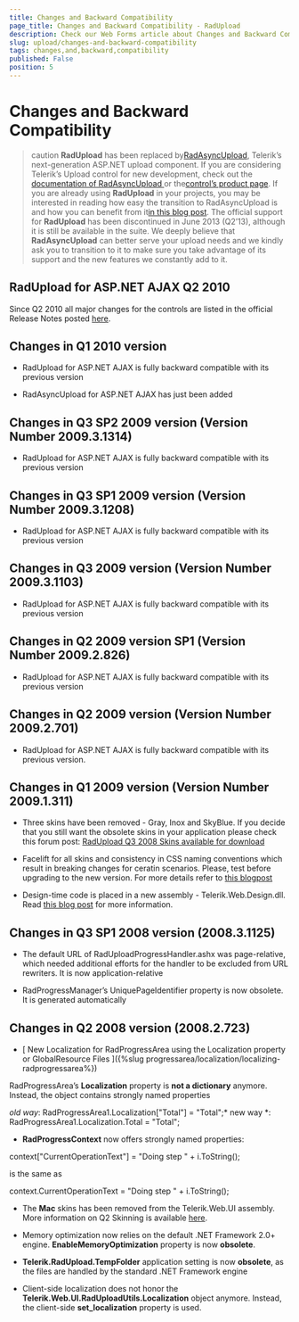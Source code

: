 ```yaml
---
title: Changes and Backward Compatibility
page_title: Changes and Backward Compatibility - RadUpload
description: Check our Web Forms article about Changes and Backward Compatibility.
slug: upload/changes-and-backward-compatibility
tags: changes,and,backward,compatibility
published: False
position: 5
---
```


# Changes and Backward Compatibility



>caution  **RadUpload** has been replaced by[RadAsyncUpload](https://demos.telerik.com/aspnet-ajax/asyncupload/examples/overview/defaultcs.aspx), Telerik’s next-generation ASP.NET upload component. If you are considering Telerik’s Upload control for new development, check out the[ documentation of RadAsyncUpload ](https://www.telerik.com/help/aspnet-ajax/asyncupload-overview.html)or the[control’s product page](https://www.telerik.com/products/aspnet-ajax/asyncupload.aspx). If you are already using **RadUpload** in your projects, you may be interested in reading how easy the transition to RadAsyncUpload is and how you can benefit from it[in this blog post](https://blogs.telerik.com/blogs/12-12-05/the-case-of-telerik-s-new-old-asp.net-ajax-upload-control-radasyncupload). The official support for **RadUpload** has been discontinued in June 2013 (Q2’13), although it is still be available in the suite. We deeply believe that **RadAsyncUpload** can better serve your upload needs and we kindly ask you to transition to it to make sure you take advantage of its support and the new features we constantly add to it.
>


## RadUpload for ASP.NET AJAX Q2 2010

Since Q2 2010 all major changes for the controls are listed in the official Release Notes posted [here](https://www.telerik.com/products/aspnet-ajax/whats-new/release-history.aspx).

## Changes in Q1 2010 version

* RadUpload for ASP.NET AJAX is fully backward compatible with its previous version

* RadAsyncUpload for ASP.NET AJAX has just been added

## Changes in Q3 SP2 2009 version (Version Number 2009.3.1314)

* RadUpload for ASP.NET AJAX is fully backward compatible with its previous version

## Changes in Q3 SP1 2009 version (Version Number 2009.3.1208)

* RadUpload for ASP.NET AJAX is fully backward compatible with its previous version

## Changes in Q3 2009 version (Version Number 2009.3.1103)

* RadUpload for ASP.NET AJAX is fully backward compatible with its previous version

## Changes in Q2 2009 version SP1 (Version Number 2009.2.826)

* RadUpload for ASP.NET AJAX is fully backward compatible with its previous version

## Changes in Q2 2009 version (Version Number 2009.2.701)

* RadUpload for ASP.NET AJAX is fully backward compatible with its previous version.

## Changes in Q1 2009 version (Version Number 2009.1.311)

* Three skins have been removed - Gray, Inox and SkyBlue. If you decide that you still want the obsolete skins in your application please check this forum post: [RadUpload Q3 2008 Skins available for download](https://www.telerik.com/community/forums/aspnet-ajax/upload/radupload-q3-2008-skins-available-for-download.aspx)

* Facelift for all skins and consistency in CSS naming conventions which result in breaking changes for ceratin scenarios. Please, test before upgrading to the new version. For more details refer to [this blogpost](https://blogs.telerik.com/tervelpeykov/posts/09-02-23/RadControls_for_ASP_NET_AJAX_receive_a_major_face-lift.aspx)

* Design-time code is placed in a new assembly - Telerik.Web.Design.dll. Read [this blog post](https://blogs.telerik.com/atanaskorchev/posts/09-03-06/Meet_Telerik_Web_Design_dll.aspx) for more information.

## Changes in Q3 SP1 2008 version (2008.3.1125)

* The default URL of RadUploadProgressHandler.ashx was page-relative, which needed additional efforts for the handler to be excluded from URL rewriters. It is now application-relative

* RadProgressManager’s UniquePageIdentifier property is now obsolete. It is generated automatically

## Changes in Q2 2008 version (2008.2.723)

* [ New Localization for RadProgressArea using the Localization property or GlobalResource Files ]({%slug progressarea/localization/localizing-radprogressarea%})

RadProgressArea’s **Localization** property is **not a dictionary** anymore. Instead, the object contains strongly named properties

*old way*: RadProgressArea1.Localization["Total"] = "Total";* new way *: RadProgressArea1.Localization.Total = "Total";

* **RadProgressContext** now offers strongly named properties:

context["CurrentOperationText"] = "Doing step " + i.ToString();

is the same as

context.CurrentOperationText = "Doing step " + i.ToString();

* The **Mac** skins has been removed from the Telerik.Web.UI assembly. More information on Q2 Skinning is available [here](https://blogs.telerik.com/ZhivkoDimitrov/Posts/08-06-27/Q2_Asp_Net_skinning.aspx?ReturnURL=%2fZhivkoDimitrov%2fPosts.aspx).

* Memory optimization now relies on the default .NET Framework 2.0+ engine. **EnableMemoryOptimization** property is now **obsolete**.

* **Telerik.RadUpload.TempFolder** application setting is now **obsolete**, as the files are handled by the standard .NET Framework engine

* Client-side localization does not honor the **Telerik.Web.UI.RadUploadUtils.Localization** object anymore. Instead, the client-side **set_localization** property is used.
